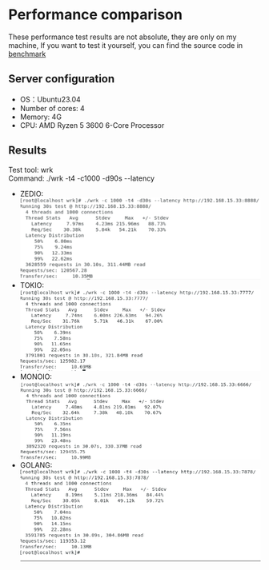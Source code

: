 # Performance comparison

These performance test results are not absolute, they are only on my machine, If you want to test it yourself, you can find the source code in [benchmark](./benchmark)

## Server configuration
- OS：Ubuntu23.04  
- Number of cores: 4    
- Memory: 4G  
- CPU: AMD Ryzen 5 3600 6-Core Processor  
## Results
Test tool: wrk  
Command: ./wrk -t4 -c1000 -d90s --latency  
- ZEDIO:    
![](./images/zedio_benchmark.png)  
- TOKIO:    
![](./images/tokio_benchmark.png)  
- MONOIO:  
![](./images/monoio_benchmark.png) 
- GOLANG:  
![](./images/golang_benchmark.png)  
